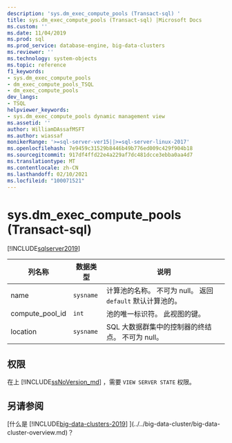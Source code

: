 ```yaml
---
description: 'sys.dm_exec_compute_pools (Transact-sql) '
title: sys.dm_exec_compute_pools (Transact-sql) |Microsoft Docs
ms.custom: ''
ms.date: 11/04/2019
ms.prod: sql
ms.prod_service: database-engine, big-data-clusters
ms.reviewer: ''
ms.technology: system-objects
ms.topic: reference
f1_keywords:
- sys.dm_exec_compute_pools
- dm_exec_compute_pools_TSQL
- dm_exec_compute_pools
dev_langs:
- TSQL
helpviewer_keywords:
- sys.dm_exec_compute_pools dynamic management view
ms.assetid: ''
author: WilliamDAssafMSFT
ms.author: wiassaf
monikerRange: '>=sql-server-ver15||>=sql-server-linux-2017'
ms.openlocfilehash: 7e9459c31529b8446b49b776ed009c429f904b18
ms.sourcegitcommit: 917df4ffd22e4a229af7dc481dcce3ebba0aa4d7
ms.translationtype: MT
ms.contentlocale: zh-CN
ms.lasthandoff: 02/10/2021
ms.locfileid: "100071521"
---
```

# <a name="sysdm_exec_compute_pools-transact-sql"></a>sys.dm_exec_compute_pools (Transact-sql) 
[!INCLUDE[sqlserver2019](../../includes/applies-to-version/sqlserver2019.md)]

|列名称|数据类型|说明|  
|-----------------|---------------|-----------------|  
|name|`sysname`|计算池的名称。 不可为 null。 返回 `default` 默认计算池的。 |
|compute_pool_id|`int`|池的唯一标识符。 此视图的键。|  
|location|`sysname`|SQL 大数据群集中的控制器的终结点。 不可为 null。 |

## <a name="permissions"></a>权限

在上 [!INCLUDE[ssNoVersion_md](../../includes/ssnoversion-md.md)] ，需要 `VIEW SERVER STATE` 权限。

## <a name="see-also"></a>另请参阅

[什么是 [!INCLUDE[big-data-clusters-2019](../../includes/ssbigdataclusters-ss-nover.md)] ](../../big-data-cluster/big-data-cluster-overview.md)？
